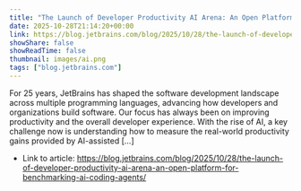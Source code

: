 ```yaml
---
title: "The Launch of Developer Productivity AI Arena: An Open Platform for Benchmarking AI Coding Agents"
date: 2025-10-28T21:14:20+00:00
link: https://blog.jetbrains.com/blog/2025/10/28/the-launch-of-developer-productivity-ai-arena-an-open-platform-for-benchmarking-ai-coding-agents/
showShare: false
showReadTime: false
thumbnail: images/ai.png
tags: ["blog.jetbrains.com"]
---
```

For 25 years, JetBrains has shaped the software development landscape across multiple programming languages, advancing how developers and organizations build software. Our focus has always been on improving productivity and the overall developer experience. With the rise of AI, a key challenge now is understanding how to measure the real-world productivity gains provided by AI-assisted […]

- Link to article: https://blog.jetbrains.com/blog/2025/10/28/the-launch-of-developer-productivity-ai-arena-an-open-platform-for-benchmarking-ai-coding-agents/